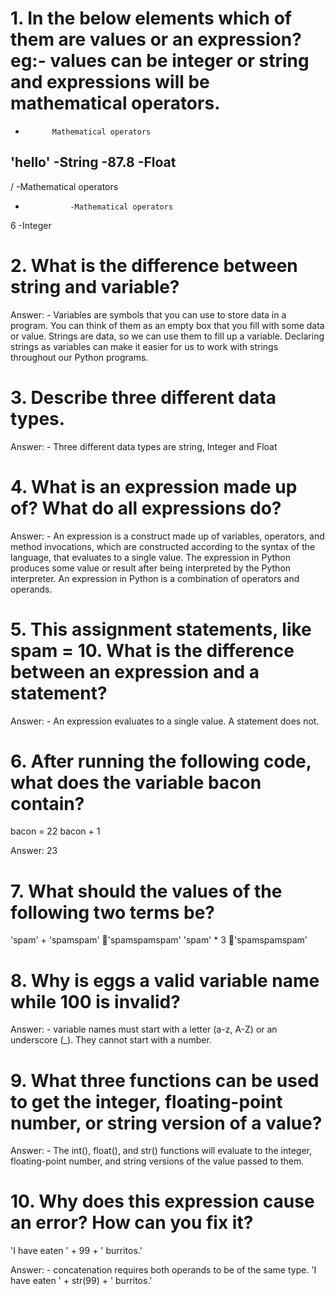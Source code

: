 # 1. In the below elements which of them are values or an expression? eg:- values can be integer or string and expressions will be mathematical operators.
* 			Mathematical operators
'hello'   		-String
-87.8			-Float
- 
/      			-Mathematical operators
+	    		-Mathematical operators
6 			-Integer

# 2. What is the difference between string and variable?

Answer: - Variables are symbols that you can use to store data in a program. You can think of them as an empty box that you fill with some data or value. Strings are data, so we can use them to fill up a variable. Declaring strings as variables can make it easier for us to work with strings throughout our Python programs.

# 3. Describe three different data types.

Answer: - Three different data types are string, Integer and Float

# 4. What is an expression made up of? What do all expressions do?

Answer: - An expression is a construct made up of variables, operators, and method invocations, which are constructed according to the syntax of the language, that evaluates to a single value. The expression in Python produces some value or result after being interpreted by the Python interpreter. An expression in Python is a combination of operators and operands.

# 5. This assignment statements, like spam = 10. What is the difference between an expression and a statement?

Answer: - An expression evaluates to a single value. A statement does not.
 
# 6. After running the following code, what does the variable bacon contain?
bacon = 22
bacon + 1

Answer: 23

# 7. What should the values of the following two terms be?
'spam' + 'spamspam'      'spamspamspam'
'spam' * 3                          'spamspamspam'

# 8. Why is eggs a valid variable name while 100 is invalid?

Answer: - variable names must start with a letter (a-z, A-Z) or an underscore (_). They cannot start with a number.

# 9. What three functions can be used to get the integer, floating-point number, or string version of a value?

Answer: - The int(), float(), and str() functions will evaluate to the integer, floating-point number, and string versions of the value passed to them.

# 10. Why does this expression cause an error? How can you fix it?
'I have eaten ' + 99 + ' burritos.'

Answer: - concatenation requires both operands to be of the same type.
'I have eaten ' + str(99) + ' burritos.'





